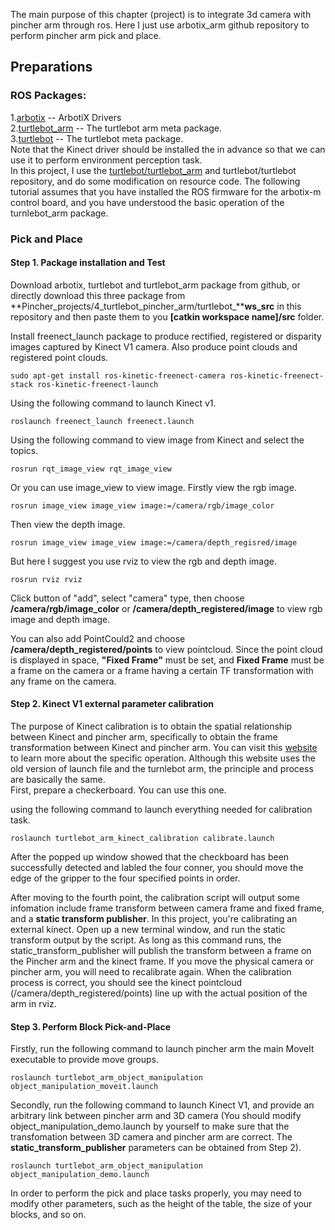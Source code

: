 The main purpose of this chapter (project) is to integrate 3d camera with pincher arm through ros. Here I just use arbotix_arm github repository to perform pincher arm pick and place.   
## Preparations
### ROS Packages:    
1.[arbotix](http://wiki.ros.org/arbotix) -- ArbotiX Drivers   
2.[turtlebot_arm](http://wiki.ros.org/turtlebot_arm) -- The turtlebot arm meta package.    
3.[turtlebot](http://wiki.ros.org/turtlebot) -- The turtlebot meta package.  
Note that the Kinect driver should be installed the in advance so that we can use it to perform environment perception task.    
In this project, I use the [turtlebot/turtlebot_arm](https://github.com/turtlebot/turtlebot_arm) and turtlebot/turtlebot repository, and do some modification on resource code. The following tutorial assumes that you have installed the ROS firmware for the arbotix-m control board, and you have understood the basic operation of the turnlebot_arm package.

### Pick and Place   
#### Step 1. Package installation and Test   
Download arbotix, turtlebot and turtlebot_arm package from github, or directly download this three package from **Pincher\_projects/4\_turtlebot\_pincher\_arm/turtlebot\_****ws\_src** in this repository and then paste them to you **[catkin workspace name]/src** folder.   
 
Install freenect_launch package to produce rectified, registered or disparity images captured by Kinect V1 camera. Also produce point clouds and registered point clouds.   

    sudo apt-get install ros-kinetic-freenect-camera ros-kinetic-freenect-stack ros-kinetic-freenect-launch

Using the following command to launch Kinect v1.   

    roslaunch freenect_launch freenect.launch

Using the following command to view image from Kinect and select the topics.   

    rosrun rqt_image_view rqt_image_view


Or you can use image_view to view image. Firstly view the rgb image.      

    rosrun image_view image_view image:=/camera/rgb/image_color

Then view the depth image.   

    rosrun image_view image_view image:=/camera/depth_regisred/image

But here I suggest you use rviz to view the rgb and depth image.   

    rosrun rviz rviz

Click button of "add", select "camera" type, then choose **/camera/rgb/image\_color** or **/camera/depth\_registered/image** to view rgb image and depth image.    

You can also add PointCould2 and choose **/camera/depth\_registered/points** to view pointcloud. Since the point cloud is displayed in space, **"Fixed Frame"** must be set, and **Fixed Frame** must be a frame on the camera or a frame having a certain TF transformation with any frame on the camera.   

#### Step 2. Kinect V1 external parameter calibration   
The purpose of Kinect calibration is to obtain the spatial relationship between Kinect and pincher arm, specifically to obtain the frame transformation between Kinect and pincher arm. You can visit this [website](http://wiki.ros.org/turtlebot_kinect_arm_calibration/Tutorials/CalibratingKinectToTurtleBotArm) to learn more about the specific operation. Although this website uses the old version of launch file and the turnlebot arm, the principle and process are basically the same.       
First, prepare a checkerboard. You can use this one.      

using the following command to launch everything needed for calibration task.   

    roslaunch turtlebot_arm_kinect_calibration calibrate.launch

After the popped up window showed that the checkboard has been successfully detected and labled the four conner, you should move the edge of the gripper to the four specified points in order.   

After moving to the fourth point, the calibration script will output some infomation include frame transform between camera frame and fixed frame, and a **static transform publisher**. In this project, you're calibrating an external kinect. Open up a new terminal window, and run the static transform output by the script. As long as this command runs, the static_transform_publisher will publish the transform between a frame on the Pincher arm and the kinect frame. If you move the physical camera or pincher arm, you will need to recalibrate again. When the calibration process is correct, you should see the kinect pointcloud (/camera/depth\_registered/points) line up with the actual position of the arm in rviz.    

#### Step 3. Perform Block Pick-and-Place
Firstly, run the following command to launch pincher arm the main MoveIt executable to provide move groups.    

`roslaunch turtlebot_arm_object_manipulation object_manipulation_moveit.launch`  

Secondly, run the following command to launch Kinect V1, and provide an arbitrary link between pincher arm and 3D camera (You should modify object_manipulation_demo.launch by yourself to make sure that the transfomation between 3D camera and pincher arm are correct. The **static\_transform\_publisher** parameters can be obtained from Step 2). 

`roslaunch turtlebot_arm_object_manipulation object_manipulation_demo.launch`

In order to perform the pick and place tasks properly, you may need to modify other parameters, such as the height of the table, the size of your blocks, and so on.




 